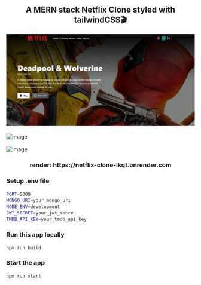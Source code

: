 <h2 align="center">A MERN stack Netflix Clone styled with tailwindCSS🎬</h2>

![Demo App](/frontend/public/screenshot-for-readme.png)
<br>
<br>
<img width="1897" height="905" alt="image" src="https://github.com/user-attachments/assets/55ba35aa-6df1-425f-a63a-650736d6b8c9" />
<br>
<br>
<img width="1896" height="886" alt="image" src="https://github.com/user-attachments/assets/b9824e39-f09e-4f1a-9f76-6836969e7169" />

<h3 align="center">render: https://netflix-clone-lkqt.onrender.com</h3>

### Setup .env file

```bash
PORT=5000
MONGO_URI=your_mongo_uri
NODE_ENV=development
JWT_SECRET=your_jwt_secre
TMDB_API_KEY=your_tmdb_api_key
```

### Run this app locally

```shell
npm run build
```

### Start the app

```shell
npm run start
```
